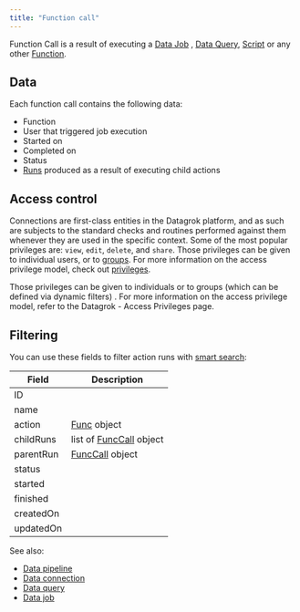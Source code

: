 ```yaml
---
title: "Function call"
---
```


Function Call is a result of executing a [Data Job](../../access/data-job.md)
, [Data Query](../../access/data-query.md),
[Script](../../compute/scripting.md) or any other [Function](functions.md).

## Data

Each function call contains the following data:

* Function
* User that triggered job execution
* Started on
* Completed on
* Status
* [Runs](function-call.md) produced as a result of executing child actions

## Access control

Connections are first-class entities in the Datagrok platform, and as such are subjects to the standard checks and
routines performed against them whenever they are used in the specific context. Some of the most popular privileges
are: `view`, `edit`, `delete`, and `share`. Those privileges can be given to individual users, or
to [groups](../../govern/group.md). For more information on the access privilege model, check
out [privileges](../../govern/security.md#privileges).

Those privileges can be given to individuals or to groups (which can be defined via dynamic filters)
. For more information on the access privilege model, refer to the Datagrok - Access Privileges page.

## Filtering

You can use these fields to filter action runs with [smart search](../smart-search.md):

| Field       | Description                                 |
|-------------|---------------------------------------------|
| ID          |                                             |
| name        |                                             |
| action      | [Func](functions.md) object                 |
| childRuns   | list of [FuncCall](function-call.md) object |
| parentRun   | [FuncCall](function-call.md) object         |
| status      |                                             |
| started     |                                             |
| finished    |                                             |
| createdOn   |                                             |
| updatedOn   |                                             |

See also:

* [Data pipeline](../../access/data-pipeline.md)
* [Data connection](../../access/data-connection.md)
* [Data query](../../access/data-query.md)
* [Data job](../../access/data-job.md)
